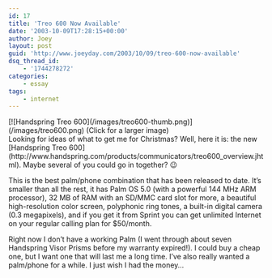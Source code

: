 ```yaml
---
id: 17
title: 'Treo 600 Now Available'
date: '2003-10-09T17:28:15+00:00'
author: Joey
layout: post
guid: 'http://www.joeyday.com/2003/10/09/treo-600-now-available'
dsq_thread_id:
    - '1744278272'
categories:
    - essay
tags:
    - internet
---
```


<div class="pic">[![Handspring Treo 600](/images/treo600-thumb.png)](/images/treo600.png)  
(Click for a  
larger image)</div>Looking for ideas of what to get me for Christmas? Well, here it is: the new [Handspring Treo 600](http://www.handspring.com/products/communicators/treo600_overview.jhtml). Maybe several of you could go in together? 😉

This is the best palm/phone combination that has been released to date. It’s smaller than all the rest, it has Palm OS 5.0 (with a powerful 144 MHz ARM processor), 32 MB of RAM with an SD/MMC card slot for more, a beautiful high-resolution color screen, polyphonic ring tones, a built-in digital camera (0.3 megapixels), and if you get it from Sprint you can get unlimited Internet on your regular calling plan for $50/month.

Right now I don’t have a working Palm (I went through about seven Handspring Visor Prisms before my warranty expired!). I could buy a cheap one, but I want one that will last me a long time. I’ve also really wanted a palm/phone for a while. I just wish I had the money…